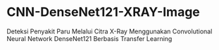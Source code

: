 # CNN-DenseNet121-XRAY-Image
Deteksi Penyakit Paru Melalui Citra X-Ray Menggunakan Convolutional Neural Network DenseNet121 Berbasis Transfer Learning
